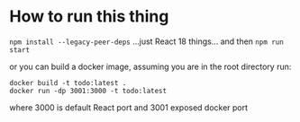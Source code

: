 # How to run this thing

```npm install --legacy-peer-deps```
...just React 18 things... and then
```npm run start```

or you can build a docker image, assuming you are in the root directory run:
```
docker build -t todo:latest .
docker run -dp 3001:3000 -t todo:latest
```
where 3000 is default React port and 3001 exposed docker port